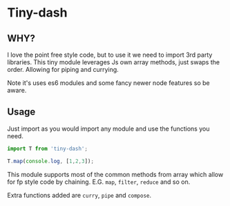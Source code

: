 # Tiny-dash

## WHY?

I love the point free style code, but to use it we need to import 3rd party
libraries. This tiny module leverages Js own array methods, just swaps the order.
Allowing for piping and currying.

Note it's uses es6 modules and some fancy newer node features so be aware.

## Usage

Just import as you would import any module and use the functions you need.
```javascript
import T from 'tiny-dash';

T.map(console.log, [1,2,3]);
```

This module supports most of the common methods from array which allow for fp style
code by chaining. E.G. `map`, `filter`, `reduce` and so on.

Extra functions added are `curry`, `pipe` and `compose`.
